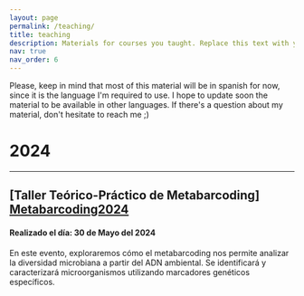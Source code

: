 ```yaml
---
layout: page
permalink: /teaching/
title: teaching
description: Materials for courses you taught. Replace this text with your description.
nav: true
nav_order: 6
---
```


Please, keep in mind that most of this material will be in spanish for now, since it is the language I'm required to use. I hope to update soon the material to be available in other languages. If there's a question about my material, don't hesitate to reach me ;)

# 2024
---
## [Taller Teórico-Práctico de Metabarcoding] [Metabarcoding2024]
#### Realizado el día: 30 de Mayo del 2024
En este evento, exploraremos cómo el metabarcoding nos permite analizar la diversidad microbiana a partir del ADN ambiental. Se identificará y caracterizará microorganismos utilizando marcadores genéticos específicos.

[Metabarcoding2024]: /_teaching/metabarcoding2024.md
